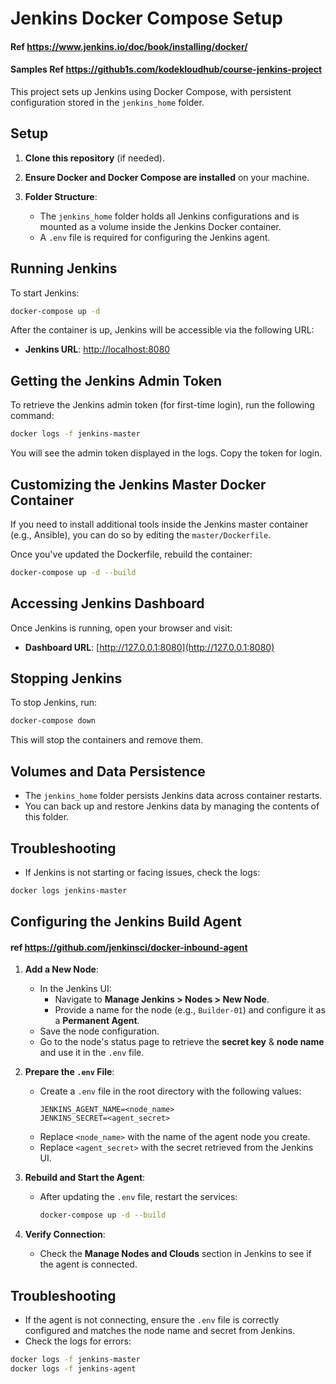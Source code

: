 # Jenkins Docker Compose Setup
#### Ref https://www.jenkins.io/doc/book/installing/docker/
#### Samples Ref https://github1s.com/kodekloudhub/course-jenkins-project
This project sets up Jenkins using Docker Compose, with persistent configuration stored in the `jenkins_home` folder.

## Setup

1. **Clone this repository** (if needed).

2. **Ensure Docker and Docker Compose are installed** on your machine.

3. **Folder Structure**:
   - The `jenkins_home` folder holds all Jenkins configurations and is mounted as a volume inside the Jenkins Docker container.
   - A `.env` file is required for configuring the Jenkins agent.

## Running Jenkins

To start Jenkins:

```bash
docker-compose up -d
```

After the container is up, Jenkins will be accessible via the following URL:
- **Jenkins URL**: [http://localhost:8080](http://localhost:8080)

## Getting the Jenkins Admin Token

To retrieve the Jenkins admin token (for first-time login), run the following command:

```bash
docker logs -f jenkins-master
```

You will see the admin token displayed in the logs. Copy the token for login.

## Customizing the Jenkins Master Docker Container

If you need to install additional tools inside the Jenkins master container (e.g., Ansible), you can do so by editing the `master/Dockerfile`.

Once you've updated the Dockerfile, rebuild the container:

```bash
docker-compose up -d --build
```

## Accessing Jenkins Dashboard

Once Jenkins is running, open your browser and visit:

- **Dashboard URL**: [http://127.0.0.1:8080](http://127.0.0.1:8080)

## Stopping Jenkins

To stop Jenkins, run:

```bash
docker-compose down
```

This will stop the containers and remove them.

## Volumes and Data Persistence

- The `jenkins_home` folder persists Jenkins data across container restarts.
- You can back up and restore Jenkins data by managing the contents of this folder.

## Troubleshooting

- If Jenkins is not starting or facing issues, check the logs:

```bash
docker logs jenkins-master
```

## Configuring the Jenkins Build Agent
#### ref https://github.com/jenkinsci/docker-inbound-agent
1. **Add a New Node**:
   - In the Jenkins UI:
     - Navigate to **Manage Jenkins > Nodes > New Node**.
     - Provide a name for the node (e.g., `Builder-01`) and configure it as a **Permanent Agent**.
   - Save the node configuration.
   - Go to the node's status page to retrieve the **secret key** & **node name** and use it in the `.env` file.

2. **Prepare the `.env` File**:
   - Create a `.env` file in the root directory with the following values:
     ```plaintext
     JENKINS_AGENT_NAME=<node_name>
     JENKINS_SECRET=<agent_secret>
     ```
   - Replace `<node_name>` with the name of the agent node you create.
   - Replace `<agent_secret>` with the secret retrieved from the Jenkins UI.

3. **Rebuild and Start the Agent**:
   - After updating the `.env` file, restart the services:
     ```bash
     docker-compose up -d --build
     ```

4. **Verify Connection**:
   - Check the **Manage Nodes and Clouds** section in Jenkins to see if the agent is connected.

## Troubleshooting

- If the agent is not connecting, ensure the `.env` file is correctly configured and matches the node name and secret from Jenkins.
- Check the logs for errors:

```bash
docker logs -f jenkins-master
docker logs -f jenkins-agent
```
